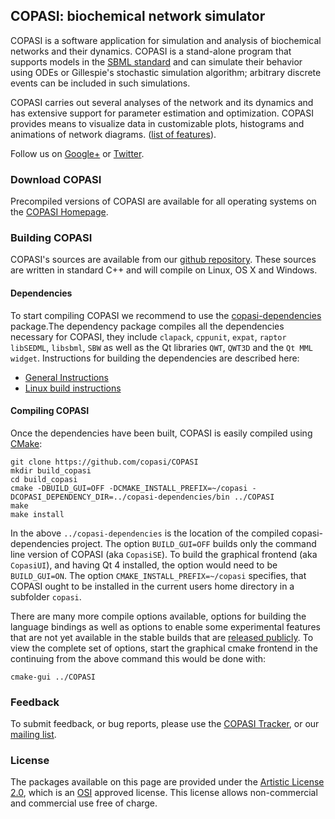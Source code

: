 ## COPASI: biochemical network simulator

COPASI is a software application for simulation and analysis of biochemical 
networks and their dynamics. COPASI is a stand-alone program that supports 
models in the [SBML standard](http://www.sbml.org/) and can simulate their 
behavior using ODEs or Gillespie's stochastic simulation algorithm; arbitrary 
discrete events can be included in such simulations.

COPASI carries out several analyses of the network and its dynamics and has 
extensive support for parameter estimation and optimization. COPASI provides 
means to visualize data in customizable plots, histograms and animations of 
network diagrams. 
([list of features](http://www.copasi.org/tiki-index.php?page=FeatureList)). 

Follow us on [Google+](https://plus.google.com/103737270060170895963) or 
[Twitter](https://twitter.com/COPASI_software). 

### Download COPASI
Precompiled versions of COPASI are available for all operating systems on the 
[COPASI Homepage](http://www.copasi.org/tiki-index.php?page=downloadnoncommercial).

### Building COPASI
COPASI's sources are available from our [github repository](https://github.com/copasi/COPASI). 
These sources are written in standard C++ and will compile on Linux, OS X and Windows. 

#### Dependencies
To start compiling COPASI we recommend to use the [copasi-dependencies](https://github.com/copasi/copasi-dependencies) package.The dependency package compiles all the dependencies 
necessary for COPASI, they include `clapack`, `cppunit`, `expat`, `raptor` 
`libSEDML`, `libsbml`, `SBW` as well as the Qt libraries `QWT`, `QWT3D` and 
the `Qt MML widget`. Instructions for building the dependencies are described 
here: 

* [General Instructions](https://github.com/copasi/copasi-dependencies/blob/master/readme.md)  
* [Linux build instructions](https://github.com/copasi/copasi-dependencies/blob/master/readme_linux.md)

#### Compiling COPASI
Once the dependencies have been built, COPASI is easily compiled using 
[CMake](http://www.cmake.org):

	git clone https://github.com/copasi/COPASI
	mkdir build_copasi
	cd build_copasi
	cmake -DBUILD_GUI=OFF -DCMAKE_INSTALL_PREFIX=~/copasi -DCOPASI_DEPENDENCY_DIR=../copasi-dependencies/bin ../COPASI
	make
	make install 

In the above `../copasi-dependencies` is the location of the compiled 
copasi-dependencies project. The option `BUILD_GUI=OFF` builds only the 
command line version of COPASI (aka `CopasiSE`). To build the graphical 
frontend (aka `CopasiUI`), and having Qt 4 installed, the option would 
need to be `BUILD_GUI=ON`. The option `CMAKE_INSTALL_PREFIX=~/copasi`
 specifies, that COPASI ought to be installed in the current users home 
directory in a subfolder `copasi`. 

There are many more compile options available, options for building the 
language bindings as well as options to enable some experimental features that
are not yet available in the stable builds that are [released publicly](http://www.copasi.org/tiki-index.php?page=downloadnoncommercial). To view the complete set of options, start the 
graphical cmake frontend in the continuing from the above command this would
be done with:

	cmake-gui ../COPASI


### Feedback
To submit feedback, or bug reports, please use the [COPASI Tracker](www.copasi.org/tracker/), 
or our [mailing list](https://groups.google.com/forum/#!forum/copasi-user-forum). 

### License
The packages available on this page are provided under the 
[Artistic License 2.0](http://www.copasi.org/tiki-index.php?page=ArtisticLicense), 
which is an [OSI](http://www.opensource.org/) approved license. This license 
allows non-commercial and commercial use free of charge.
